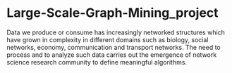 # Large-Scale-Graph-Mining_project
Data we produce or consume has increasingly networked structures which have grown in complexity in different domains such as biology, social networks, economy, communication and transport networks. The need to process and to analyze such data carries out the emergence of network science research community to define meaningful algorithms.
